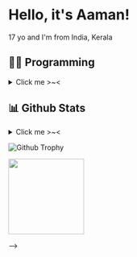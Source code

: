 # Hello, it's Aaman!

17 yo and I'm from India, Kerala



## 👩‍💻 Programming
<details>
   <summary>Click me >~< </summary>

- **Languages learnt**: Python & SQL
- **Currently maintaining**: [Kazuko](https://t.me/KazukoRobot) & [PTB](https://github.com/heyaaman/KazukoBot)
</details>

##  📊 **Github Stats**
<details>
   <summary>Click me >~< </summary>

[![github stats](https://github-readme-stats.vercel.app/api?username=heyaaman&show_icons=true&theme=light)](https://github.com/heyaaman)



[![Top Langs](https://github-readme-stats.vercel.app/api/top-langs/?username=heyaaman&layout=compact&langs_count=99)](https://github-readme-stats.vercel.app/api/top-langs/?username=heyaaman&layout=compact&langs_count=99)

<br>
</details>

![Github Trophy](https://github-profile-trophy.vercel.app/?username=heyaaman)
</details

|  <a href="https://t.me/heyaaman/"><img src="https://media.istockphoto.com/vectors/programming-code-application-window-vector-id1124838925?k=20&m=1124838925&s=170667a&w=0&h=qiorTps2pQd6vm29ApL50h9W6fiQgHle9_2fbb9OXw4=" width="150px" height="150px" /></a> |
|:---------------------------------------------------------------------------------------------------------------------------------------: |
-->
